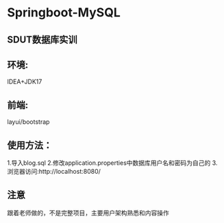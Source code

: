 # Springboot-MySQL
## SDUT数据库实训
## 环境:
IDEA+JDK17
## 前端:
layui/bootstrap
## 使用方法：
1.导入blog.sql
2.修改application.properties中数据库用户名和密码为自己的
3.浏览器访问:http://localhost:8080/

## 注意
跟着老师做的，不是完整项目，主要用户架构熟悉和内容操作